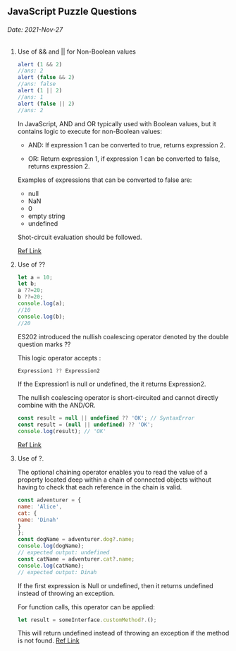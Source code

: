 ## JavaScript Puzzle Questions

###### Date: 2021-Nov-27



1. Use of && and || for Non-Boolean values

   ```javascript
   alert (1 && 2)
   //ans: 2
   alert (false && 2)
   //ans: false
   alert (1 || 2)
   //ans: 1
   alert (false || 2)
   //ans: 2
   ```

   In JavaScript, AND and OR typically used with Boolean values, but it contains logic to execute for non-Boolean values:

   - AND: If expression 1 can be converted to true, returns expression 2.

   - OR: Return expression 1, if expression 1 can be converted to false, returns expression 2. 

	Examples of expressions that can be converted to false are: 

	- null
	- NaN
	- 0
	- empty string
	- undefined
	
	Shot-circuit evaluation should be followed.
	
	[Ref Link](https://developer.mozilla.org/zh-CN/docs/Web/JavaScript/Reference/Operators/Logical_AND)
	
	
	
2. Use of ??
	
	```javascript
	let a = 10;
	let b;
	a ??=20;
	b ??=20;
	console.log(a);
	//10
	console.log(b);
	//20
	```
	
	ES202 introduced the nullish coalescing operator denoted by the double question marks ??
	
	This logic operator accepts : 
	
	```js
	Expression1 ?? Expression2
	```
	
	If the Expression1 is null or undefined, the it returns Expression2. 
	
	The nullish coalescing operator is short-circuited and cannot directly combine with the AND/OR.
	
	```js
	const result = null || undefined ?? 'OK'; // SyntaxError
	const result = (null || undefined) ?? 'OK'; 
	console.log(result); // 'OK'
	```
	[Ref Link](https://www.javascripttutorial.net/es-next/javascript-nullish-coalescing-operator/)

	
	
3. Use of ?.

	The optional chaining operator enables you to read the value of a property located deep within a chain of connected objects without having to check that each reference in the chain is valid.

	```js
	const adventurer = {
    name: 'Alice',
    cat: {
    name: 'Dinah'
    }
	};
	const dogName = adventurer.dog?.name;
	console.log(dogName);
	// expected output: undefined
	const catName = adventurer.cat?.name;
	console.log(catName);
	// expected output: Dinah
	```
	If the first expression is Null or undefined, then it returns undefined instead of throwing an exception.
	
	For function calls, this operator can be applied:
	
	```js
	let result = someInterface.customMethod?.();
	```
	
	This will return undefined instead of throwing an exception if the method is not found.
	[Ref Link](https://developer.mozilla.org/en-US/docs/Web/JavaScript/Reference/Operators/Optional_chaining)



